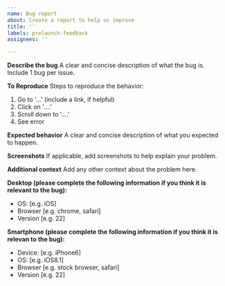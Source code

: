 ```yaml
---
name: Bug report
about: Create a report to help us improve
title: ''
labels: prelaunch-feedback
assignees: ''

---
```


**Describe the bug**
A clear and concise description of what the bug is. Include 1 bug per issue.

**To Reproduce**
Steps to reproduce the behavior:
1. Go to '...' (include a link, if helpful)
2. Click on '....'
3. Scroll down to '....'
4. See error

**Expected behavior**
A clear and concise description of what you expected to happen.

**Screenshots**
If applicable, add screenshots to help explain your problem.

**Additional context**
Add any other context about the problem here.

**Desktop (please complete the following information if you think it is relevant to the bug):**
 - OS: [e.g. iOS]
 - Browser [e.g. chrome, safari]
 - Version [e.g. 22]

**Smartphone (please complete the following information if you think it is relevan to the bug):**
 - Device: [e.g. iPhone6]
 - OS: [e.g. iOS8.1]
 - Browser [e.g. stock browser, safari]
 - Version [e.g. 22]
